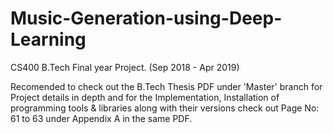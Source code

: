 # Music-Generation-using-Deep-Learning
CS400 B.Tech Final year Project. (Sep 2018 - Apr 2019)

Recomended to check out the B.Tech Thesis PDF under 'Master' branch for Project details in depth
and for the Implementation, Installation of programming tools & libraries along with their versions check out Page No: 61 to 63 under Appendix A in the same PDF. 
